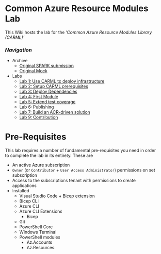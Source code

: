 # Common Azure Resource Modules Lab

This Wiki hosts the lab for the _'Common Azure Resource Modules Library (CARML)'_

### _Navigation_
- Archive
  - [Original SPARK submission](./OriginalSubmission)
  - [Original Mock](./OriginalMock)
- Labs
  - [Lab 1: Use CARML to deploy infrastructure](./Lab%201%20-%20Use%20CARML%20to%20deploy%20infrastructure)
  - [Lab 2: Setup CARML prerequisites](./Lab%202%20-%20Setup%20CARML%20prerequisites)
  - [Lab 3: Deploy Dependencies](./Lab%203%20-%20Deploy%20Dependencies)
  - [Lab 4: First Module](./Lab%204%20-%20First%20Module)
  - [Lab 5: Extend test coverage](./Lab%205%20-%20Extend%20test%20coverage)
  - [Lab 6: Publishing](./Lab%205%20-%20Extend%20test%20coverage)
  - [Lab 7: Build an ACR-driven solution](./Lab%207%20-%20Build%20an%20ACR-driven%20solution)
  - [Lab 9: Contribution](./Lab%209%20-%20Contribution)

# Pre-Requisites

This lab requires a number of fundamental pre-requisites you need in order to complete the lab in its entirety. These are
- An active Azure subscription
- `Owner` (or `Contributor` + `User Access Administrator`) permissions on set subscription
- Access to the subscriptions tenant with permissions to create applications
- Installed 
  - Visual Studio Code + Bicep extension
  - Bicep CLI
  - Azure CLI
  - Azure CLI Extensions
    - Bicep
  - Git
  - PowerShell Core 
  - Windows Terminal
  - PowerShell modules
    - Az.Accounts
    - Az.Resources  
